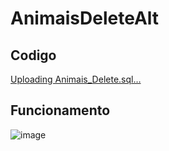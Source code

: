 # AnimaisDeleteAlt

## Codigo

[Uploading Animais_Delete.sql…]()

## Funcionamento

![image](https://github.com/fpvill/AnimaisDeleteAlt/assets/144077908/12cd3167-40f8-4b9b-b6a8-87a7cae717d2)
